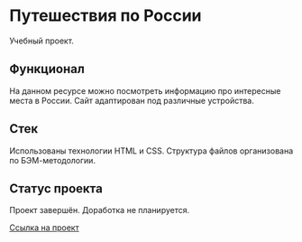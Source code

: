 # Путешествия по России
Учебный проект.

## Функционал

На данном ресурсе можно посмотреть информацию про интересные места в России.
Сайт адаптирован под различные устройства.

## Стек

Использованы технологии HTML и CSS.
Структура файлов организована по БЭМ-методологии.

## Статус проекта

Проект завершён. Доработка не планируется.

[Ссылка на проект](https://maximarzhanov.github.io/russian-travel/)
